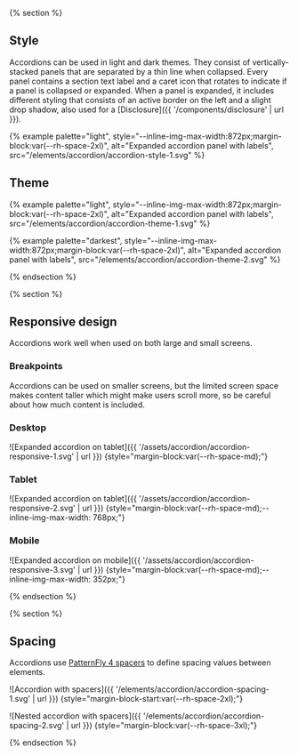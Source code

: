 {% section %}
## Style

Accordions can be used in light and dark themes. They consist of 
vertically-stacked panels that are separated by a thin line when collapsed. 
Every panel contains a section text label and a caret icon that rotates to 
indicate if a panel is collapsed or expanded. When a panel is expanded, it 
includes different styling that consists of an active border on the left and a 
slight drop shadow, also used for a [Disclosure]({{ '/components/disclosure' | 
url }}).

{% example palette="light",
           style="--inline-img-max-width:872px;margin-block:var(--rh-space-2xl)",
           alt="Expanded accordion panel with labels",
           src="/elements/accordion/accordion-style-1.svg" %}

## Theme

{% example palette="light",
           style="--inline-img-max-width:872px;margin-block:var(--rh-space-2xl)",
           alt="Expanded accordion panel with labels",
           src="/elements/accordion/accordion-theme-1.svg" %}

{% example palette="darkest",
           style="--inline-img-max-width:872px;margin-block:var(--rh-space-2xl)",
           alt="Expanded accordion panel with labels",
           src="/elements/accordion/accordion-theme-2.svg" %}

{% endsection %}

{% section %}
## Responsive design

Accordions work well when used on both large and small screens.

### Breakpoints

Accordions can be used on smaller screens, but the limited screen space makes 
content taller which might make users scroll more, so be careful about how much 
content is included.

### Desktop

![Expanded accordion on tablet]({{ '/assets/accordion/accordion-responsive-1.svg' | url }}) {style="margin-block:var(--rh-space-md);"}

### Tablet

![Expanded accordion on tablet]({{ '/assets/accordion/accordion-responsive-2.svg' | url }}) {style="margin-block:var(--rh-space-md);--inline-img-max-width: 768px;"}

### Mobile

![Expanded accordion on mobile]({{ '/assets/accordion/accordion-responsive-3.svg' | url }}) {style="margin-block:var(--rh-space-md);--inline-img-max-width: 352px;"}

{% endsection %}

{% section %}
## Spacing

Accordions use [PatternFly 4 spacers][spacers] to define spacing values between 
elements.

![Accordion with spacers]({{ '/elements/accordion/accordion-spacing-1.svg' | url }}) {style="margin-block-start:var(--rh-space-2xl);"}

![Nested accordion with spacers]({{ '/elements/accordion/accordion-spacing-2.svg' | url }}) {style="margin-block:var(--rh-space-3xl);"}

[spacers]: https://www.patternfly.org/v4/guidelines/spacers
{% endsection %}
